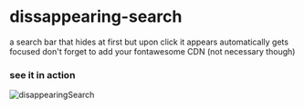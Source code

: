 # dissappearing-search
a search bar that hides at first but upon click it appears automatically gets focused
don't forget to add your fontawesome CDN (not necessary though)
### see it in action
![disappearingSearch](https://user-images.githubusercontent.com/72988903/143767206-7fcc8a1b-e65f-4978-a5d6-13c08b4c4c0a.gif)

